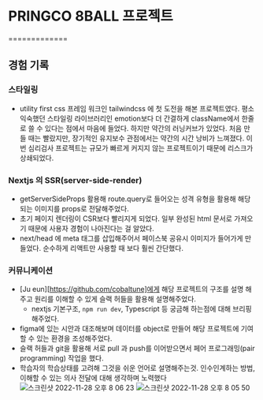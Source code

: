 # PRINGCO 8BALL 프로젝트
=============

## 경험 기록

### 스타일링
- utility first css 프레임 워크인 tailwindcss 에 첫 도전을 해본 프로젝트였다. 평소 익숙했던 스타일링 라이브러리인 emotion보다 더 간결하게 className에서 한줄로 쓸 수 있다는 점에서 마음에 들었다. 하지만 약간의 러닝커브가 있었다. 처음 만들 때는 빨랐지만, 장기적인 유지보수 관점에서는 약간의 시간 낭비가 느껴졌다. 이번 심리검사 프로젝트는 규모가 빠르게 커지지 않는 프로젝트이기 때문에 리스크가 상쇄되었다.

### Nextjs 의 SSR(server-side-render)
- getServerSideProps 활용해 route.query로 들어오는 성격 유형을 활용해 해당되는 이미지를 props로 전달해주었다.
- 초기 페이지 렌더링이 CSR보다 빨리지게 되었다. 일부 완성된 html 문서로 가져오기 때문에 사용자 경험이 나아진다는 걸 알았다.
- next/head 에 meta 태그를 삽입해주어서 페이스북 공유시 이미지가 들어가게 만들었다. 순수하게 리액트만 사용할 때 보다 훨씬 간단했다.

### 커뮤니케이션
- [Ju eun][https://github.com/cobaltune]에게 해당 프로젝트의 구조를 설명 해주고 원리를 이해할 수 있게 슬랙 허들을 활용해 설명해주었다.
  - nextjs 기본구조, `npm run dev`, Typescript 등 궁금해 하는점에 대해 브리핑 해주었다.
- figma에 있는 시안과 대조해보며 데이터를 object로 만들어 해당 프로젝트에 기여할 수 있는 환경을 조성해주었다.
- 슬랙 허들과 git을 활용해 서로 pull 과 push를 이어받으면서 페어 프로그래밍(pair programming) 작업을 했다.
- 학습자의 학습상태를 고려해 그것을 쉬운 언어로 설명해주는것. 인수인계하는 방법, 이해할 수 있는 의사 전달에 대해 생각하며 노력했다
![스크린샷 2022-11-28 오후 8 06 23](https://user-images.githubusercontent.com/39171933/204262743-81758e7a-515c-4290-9092-dae1cc1cb3ba.png)
![스크린샷 2022-11-28 오후 8 05 50](https://user-images.githubusercontent.com/39171933/204262796-6b788396-8323-4f04-848f-081bbad54a10.png)
